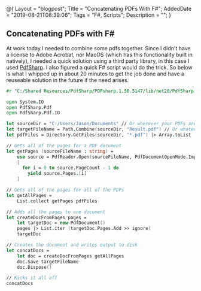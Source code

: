 @{
    Layout = "blogpost";
    Title = "Concatenating PDFs With F#";
    AddedDate = "2019-08-21T08:39:06";
    Tags = "F#, Scripts";
    Description = "";
}

## Concatenating PDFs with F#

At work today I needed to combine some pdfs together. Since I didn't have a license to Adobe Acrobat, nor MacOS (which has this functionality built in natively), I needed a quick solution using a third party library, in this case I used [PdfSharp](http://www.pdfsharp.net/). I also figured a quick F# script would do the trick. So below is what I whipped up in about 20 minutes to get the job done and have a reuseable solution in the future if the need arises.

```fsharp
#r "C:/Shared Resources/PdfSharp/PDFsharp.1.50.5147/lib/net20/PdfSharp.dll"

open System.IO
open PdfSharp.Pdf
open PdfSharp.Pdf.IO

let sourceDir = "C:/Users/Jason/Documents" // Or wherever your PDFs are
let targetFileName = Path.Combine(sourceDir, "Result.pdf") // Or whatever you want your output called
let pdfFiles = Directory.GetFiles(sourceDir, "*.pdf") |> Array.toList

// Gets all of the pages for a PDF document
let getPages (sourceFileName : string) =
    use source = PdfReader.Open(sourceFileName, PdfDocumentOpenMode.Import)
    [
      for i = 0 to source.PageCount - 1 do
        yield source.Pages.[i]
    ]

// Gets all of the pages for all of the PDFs
let getAllPages =
    List.collect getPages pdfFiles

// Adds all the pages to one document
let createDocFromPages pages =
    let targetDoc = new PdfDocument()  
    pages |> List.iter (targetDoc.Pages.Add >> ignore)
    targetDoc

// Creates the document and writes output to disk
let concatDocs =  
    let doc = createDocFromPages getAllPages
    doc.Save targetFileName
    doc.Dispose()

// Kicks it all off
concatDocs
```
